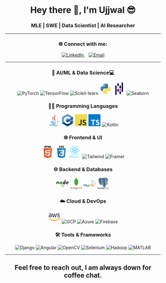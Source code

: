 

<h1 align="center">Hey there 👋, I'm Ujjwal 😎</h1>
<h3 align="center"> MLE | SWE | Data Scientist | AI Researcher </h3>


---
<h3 align="center">🌐 Connect with me:</h3>

<p align="center">
  <a href="https://linkedin.com/in/ujjwalgupta-" target="_blank">
    <img src="https://img.shields.io/badge/LinkedIn-%230077B5.svg?style=for-the-badge&logo=linkedin&logoColor=white" alt="LinkedIn"/>
  </a>
  &nbsp;&nbsp;
  <a href="mailto:ujjwal.gupta2000@gmail.com">
    <img src="https://cdn-icons-png.flaticon.com/512/732/732200.png" alt="Email" height="30" width="40" />
  </a>
</p>

---
<h3 align="center">🧠 AI/ML & Data Science💻</h3>

<p align="center">
  <img src="https://www.vectorlogo.zone/logos/pytorch/pytorch-icon.svg" width="40" height="40" alt="PyTorch"/>
  <img src="https://www.vectorlogo.zone/logos/tensorflow/tensorflow-icon.svg" width="40" height="40" alt="TensorFlow"/>
  <img src="https://upload.wikimedia.org/wikipedia/commons/0/05/Scikit_learn_logo_small.svg" width="40" height="40" alt="Scikit-learn"/>
  <img src="https://raw.githubusercontent.com/devicons/devicon/master/icons/python/python-original.svg" width="40" height="40" alt="Python"/>
  <img src="https://raw.githubusercontent.com/devicons/devicon/2ae2a900d2f041da66e950e4d48052658d850630/icons/pandas/pandas-original.svg" width="40" height="40" alt="Pandas"/>
  <img src="https://seaborn.pydata.org/_images/logo-mark-lightbg.svg" width="40" height="40" alt="Seaborn"/>
</p>

<h3 align="center">🧑‍💻 Programming Languages</h3>
<p align="center">
  <img src="https://raw.githubusercontent.com/devicons/devicon/master/icons/java/java-original.svg" width="40" height="40" alt="Java"/>
  <img src="https://raw.githubusercontent.com/devicons/devicon/master/icons/cplusplus/cplusplus-original.svg" width="40" height="40" alt="C++"/>
  <img src="https://raw.githubusercontent.com/devicons/devicon/master/icons/javascript/javascript-original.svg" width="40" height="40" alt="JavaScript"/>
  <img src="https://raw.githubusercontent.com/devicons/devicon/master/icons/typescript/typescript-original.svg" width="40" height="40" alt="TypeScript"/>
  <img src="https://www.vectorlogo.zone/logos/kotlinlang/kotlinlang-icon.svg" width="40" height="40" alt="Kotlin"/>
</p>

<h3 align="center">🌐 Frontend & UI</h3>
<p align="center">
  <img src="https://raw.githubusercontent.com/devicons/devicon/master/icons/html5/html5-original-wordmark.svg" width="40" height="40" alt="HTML"/>
  <img src="https://raw.githubusercontent.com/devicons/devicon/master/icons/css3/css3-original-wordmark.svg" width="40" height="40" alt="CSS"/>
  <img src="https://raw.githubusercontent.com/devicons/devicon/master/icons/react/react-original-wordmark.svg" width="40" height="40" alt="React"/>
  <img src="https://www.vectorlogo.zone/logos/tailwindcss/tailwindcss-icon.svg" width="40" height="40" alt="Tailwind"/>
  <img src="https://www.vectorlogo.zone/logos/framer/framer-icon.svg" width="40" height="40" alt="Framer"/>
</p>

<h3 align="center">⚙️ Backend & Databases</h3>
<p align="center">
  <img src="https://raw.githubusercontent.com/devicons/devicon/master/icons/nodejs/nodejs-original-wordmark.svg" width="40" height="40" alt="Node.js"/>
  <img src="https://raw.githubusercontent.com/devicons/devicon/master/icons/mongodb/mongodb-original-wordmark.svg" width="40" height="40" alt="MongoDB"/>
  <img src="https://raw.githubusercontent.com/devicons/devicon/master/icons/mysql/mysql-original-wordmark.svg" width="40" height="40" alt="MySQL"/>
  <img src="https://raw.githubusercontent.com/devicons/devicon/master/icons/postgresql/postgresql-original-wordmark.svg" width="40" height="40" alt="PostgreSQL"/>
</p>

<h3 align="center">☁️ Cloud & DevOps</h3>
<p align="center">
  <img src="https://raw.githubusercontent.com/devicons/devicon/master/icons/amazonwebservices/amazonwebservices-original-wordmark.svg" width="40" height="40" alt="AWS"/>
  <img src="https://www.vectorlogo.zone/logos/google_cloud/google_cloud-icon.svg" width="40" height="40" alt="GCP"/>
  <img src="https://www.vectorlogo.zone/logos/microsoft_azure/microsoft_azure-icon.svg" width="40" height="40" alt="Azure"/>
  <img src="https://firebase.google.com/downloads/brand-guidelines/PNG/logo-vertical.png" width="40" height="40" alt="Firebase"/>
</p>

<h3 align="center">🛠️ Tools & Frameworks</h3>
<p align="center">
  <img src="https://cdn.worldvectorlogo.com/logos/django.svg" width="40" height="40" alt="Django"/>
  <img src="https://angular.io/assets/images/logos/angular/angular.svg" width="40" height="40" alt="Angular"/>
  <img src="https://www.vectorlogo.zone/logos/opencv/opencv-icon.svg" width="40" height="40" alt="OpenCV"/>
  <img src="https://raw.githubusercontent.com/detain/svg-logos/780f25886640cef088af994181646db2f6b1a3f8/svg/selenium-logo.svg" width="40" height="40" alt="Selenium"/>
  <img src="https://www.vectorlogo.zone/logos/apache_hadoop/apache_hadoop-icon.svg" width="40" height="40" alt="Hadoop"/>
  <img src="https://upload.wikimedia.org/wikipedia/commons/2/21/Matlab_Logo.png" width="40" height="40" alt="MATLAB"/>
</p>

---


<h2 align="center"> Feel free to reach out, I am always down for coffee chat.  </h2>

